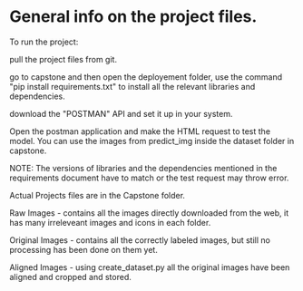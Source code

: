 # General info on the project files.

To run the project:

pull the project files from git.

go to capstone and then open the deployement folder, use the command "pip install requirements.txt" to install all the relevant libraries and dependencies.

download the "POSTMAN" API and set it up in your system.

Open the postman application and make the HTML request to test the model.
You can use the images from predict_img inside the dataset folder in capstone.

NOTE: The versions of libraries and the dependencies mentioned in the requirements document have to match or the test request may throw error.

Actual Projects files are in the Capstone folder.


Raw Images - contains all the images directly downloaded from the web, it has many irreleveant images and icons in each folder.

Original Images - contains all the correctly labeled images, but still no processing has been done on them yet.

Aligned Images - using create_dataset.py all the original images have been aligned and cropped and stored.
